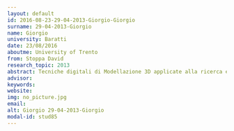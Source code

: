 ```yaml
---
layout: default 
id: 2016-08-23-29-04-2013-Giorgio-Giorgio
surname: 29-04-2013-Giorgio
name: Giorgio
university: Baratti
date: 23/08/2016
aboutme: University of Trento
from: Stoppa David
research_topic: 2013
abstract: Tecniche digitali di Modellazione 3D applicate alla ricerca e documentazione archelogica
advisor: 
keywords: 
website: 
img: no_picture.jpg
email: 
alt: Giorgio 29-04-2013-Giorgio
modal-id: stud85
---
```

